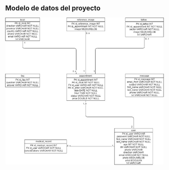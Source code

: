## Modelo de datos del proyecto

![alt text](https://github.com/joseemaro/Paw_TpFinal/blob/master/Modelo_de_datos/DER.jpg)
